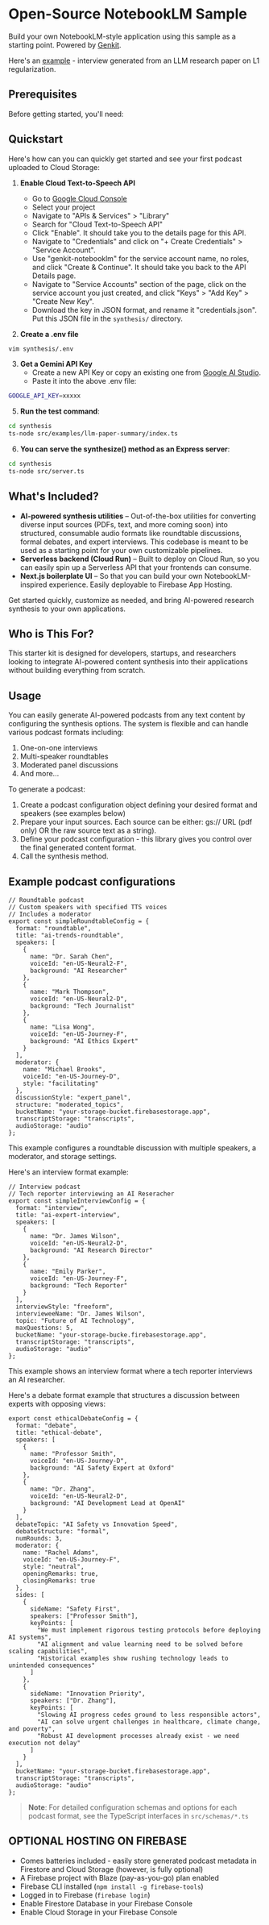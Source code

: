# Open-Source NotebookLM Sample 

Build your own NotebookLM-style application using this sample as a starting point. Powered by [Genkit](https://genkit.dev).

Here's an [example](https://github.com/genkit-ai/genkit-notebooklm/raw/refs/heads/main/synthesis_podcast_audio_expert-interview.mp3) - interview generated from an LLM research paper on L1 regularization.


## Prerequisites
Before getting started, you'll need:




## Quickstart
Here's how can you can quickly get started and see your first podcast uploaded to Cloud Storage:

1. **Enable Cloud Text-to-Speech API**
   - Go to [Google Cloud Console](https://console.cloud.google.com)
   - Select your project
   - Navigate to "APIs & Services" > "Library" 
   - Search for "Cloud Text-to-Speech API"
   - Click "Enable". It should take you to the details page for this API.
   - Navigate to "Credentials" and click on "+ Create Credentials" > "Service Account".
   - Use "genkit-notebooklm" for the service account name, no roles, and click "Create & Continue". It should take you back to the API Details page.
   - Navigate to "Service Accounts" section of the page, click on the service account you just created, and click "Keys" > "Add Key" > "Create New Key".
   - Download the key in JSON format, and rename it "credentials.json". Put this JSON file in the `synthesis/` directory.


2. **Create a .env file**
```bash
vim synthesis/.env
```

3. **Get a Gemini API Key**
   - Create a new API Key or copy an existing one from [Google AI Studio](https://aistudio.google.com/app/apikey).
   - Paste it into the above .env file:
     
```bash
GOOGLE_API_KEY=xxxxx
```

5. **Run the test command**:
```bash
cd synthesis
ts-node src/examples/llm-paper-summary/index.ts
```

6. **You can serve the synthesize() method as an Express server**:
```bash
cd synthesis
ts-node src/server.ts
```

## What's Included?  
- **AI-powered synthesis utilities** – Out-of-the-box utilities for converting diverse input sources (PDFs, text, and more coming soon) into structured, consumable audio formats like roundtable discussions, formal debates, and expert interviews. This codebase is meant to be used as a starting point for your own customizable pipelines.
- **Serverless backend (Cloud Run)** – Built to deploy on Cloud Run, so you can easily spin up a Serverless API that your frontends can consume.
- **Next.js boilerplate UI** – So that you can build your own NotebookLM-inspired experience. Easily deployable to Firebase App Hosting.

Get started quickly, customize as needed, and bring AI-powered research synthesis to your own applications.  

## Who is This For?  

This starter kit is designed for developers, startups, and researchers looking to integrate AI-powered content synthesis into their applications without building everything from scratch.  

## Usage
You can easily generate AI-powered podcasts from any text content by configuring the synthesis options. The system is flexible and can handle various podcast formats including:

1. One-on-one interviews
2. Multi-speaker roundtables 
3. Moderated panel discussions
4. And more...

To generate a podcast:

1. Create a podcast configuration object defining your desired format and speakers (see examples below)
2. Prepare your input sources. Each source can be either: gs:// URL (pdf only) OR the raw source text as a string).
3. Define your podcast configuration - this library gives you control over the final generated content format.
4. Call the synthesis method.

## Example podcast configurations

```
// Roundtable podcast
// Custom speakers with specified TTS voices
// Includes a moderator
export const simpleRoundtableConfig = {
  format: "roundtable",
  title: "ai-trends-roundtable",
  speakers: [
    {
      name: "Dr. Sarah Chen",
      voiceId: "en-US-Neural2-F",
      background: "AI Researcher"
    },
    {
      name: "Mark Thompson",
      voiceId: "en-US-Neural2-D",
      background: "Tech Journalist"
    },
    {
      name: "Lisa Wong",
      voiceId: "en-US-Journey-F",
      background: "AI Ethics Expert"
    }
  ],
  moderator: {
    name: "Michael Brooks",
    voiceId: "en-US-Journey-D",
    style: "facilitating"
  },
  discussionStyle: "expert_panel",
  structure: "moderated_topics",
  bucketName: "your-storage-bucket.firebasestorage.app",
  transcriptStorage: "transcripts",
  audioStorage: "audio"
};
```

This example configures a roundtable discussion with multiple speakers, a moderator, and storage settings.

Here's an interview format example:

```
// Interview podcast
// Tech reporter interviewing an AI Reseracher
export const simpleInterviewConfig = {
  format: "interview",
  title: "ai-expert-interview",
  speakers: [
    {
      name: "Dr. James Wilson",
      voiceId: "en-US-Neural2-D",
      background: "AI Research Director"
    },
    {
      name: "Emily Parker",
      voiceId: "en-US-Journey-F",
      background: "Tech Reporter"
    }
  ],
  interviewStyle: "freeform",
  intervieweeName: "Dr. James Wilson",
  topic: "Future of AI Technology",
  maxQuestions: 5,
  bucketName: "your-storage-bucke.firebasestorage.app",
  transcriptStorage: "transcripts",
  audioStorage: "audio"
};
```
This example shows an interview format where a tech reporter interviews an AI researcher.

Here's a debate format example that structures a discussion between experts with opposing views:

```
export const ethicalDebateConfig = {
  format: "debate",
  title: "ethical-debate",
  speakers: [
    { 
      name: "Professor Smith", 
      voiceId: "en-US-Journey-D",
      background: "AI Safety Expert at Oxford" 
    },
    { 
      name: "Dr. Zhang", 
      voiceId: "en-US-Neural2-D",
      background: "AI Development Lead at OpenAI" 
    }
  ],
  debateTopic: "AI Safety vs Innovation Speed",
  debateStructure: "formal",
  numRounds: 3,
  moderator: {
    name: "Rachel Adams",
    voiceId: "en-US-Journey-F",
    style: "neutral",
    openingRemarks: true,
    closingRemarks: true
  },
  sides: [
    {
      sideName: "Safety First",
      speakers: ["Professor Smith"],
      keyPoints: [
        "We must implement rigorous testing protocols before deploying AI systems",
        "AI alignment and value learning need to be solved before scaling capabilities",
        "Historical examples show rushing technology leads to unintended consequences"
      ]
    },
    {
      sideName: "Innovation Priority", 
      speakers: ["Dr. Zhang"],
      keyPoints: [
        "Slowing AI progress cedes ground to less responsible actors",
        "AI can solve urgent challenges in healthcare, climate change, and poverty",
        "Robust AI development processes already exist - we need execution not delay"
      ]
    }
  ],
  bucketName: "your-storage-bucket.firebasestorage.app",
  transcriptStorage: "transcripts",
  audioStorage: "audio"
}; 
```
> **Note**: For detailed configuration schemas and options for each podcast format, see the TypeScript interfaces in `src/schemas/*.ts`

## OPTIONAL HOSTING ON FIREBASE
   - Comes batteries included - easily store generated podcast metadata in Firestore and Cloud Storage (however, is fully optional)
   - A Firebase project with Blaze (pay-as-you-go) plan enabled
   - Firebase CLI installed (`npm install -g firebase-tools`)
   - Logged in to Firebase (`firebase login`)
   - Enable Firestore Database in your Firebase Console
   - Enable Cloud Storage in your Firebase Console
